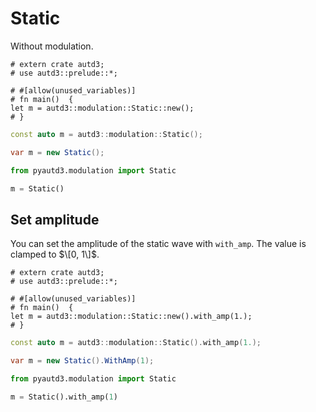 # Static

Without modulation.

```rust,edition2021
# extern crate autd3;
# use autd3::prelude::*;

# #[allow(unused_variables)]
# fn main()  {
let m = autd3::modulation::Static::new();
# }
```

```cpp
const auto m = autd3::modulation::Static();
```

```cs
var m = new Static();
```

```python
from pyautd3.modulation import Static

m = Static()
```

## Set amplitude

You can set the amplitude of the static wave with `with_amp`.
The value is clamped to $\[0, 1\]$.

```rust,edition2021
# extern crate autd3;
# use autd3::prelude::*;

# #[allow(unused_variables)]
# fn main()  {
let m = autd3::modulation::Static::new().with_amp(1.);
# }
```

```cpp
const auto m = autd3::modulation::Static().with_amp(1.);
```

```cs
var m = new Static().WithAmp(1);
```

```python
from pyautd3.modulation import Static

m = Static().with_amp(1)
```
